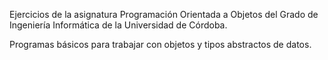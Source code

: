 Ejercicios de la asignatura Programación Orientada a Objetos del Grado de Ingeniería Informática de la Universidad de Córdoba.

Programas básicos para trabajar con objetos y tipos abstractos de datos.
